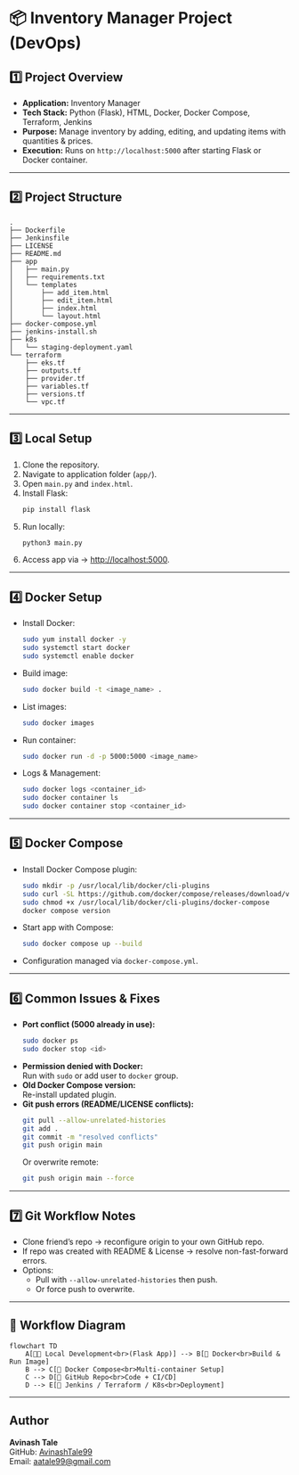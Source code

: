 # 📦 Inventory Manager Project (DevOps)

## 1️⃣ Project Overview
- **Application:** Inventory Manager  
- **Tech Stack:** Python (Flask), HTML, Docker, Docker Compose, Terraform, Jenkins  
- **Purpose:** Manage inventory by adding, editing, and updating items with quantities & prices.  
- **Execution:** Runs on `http://localhost:5000` after starting Flask or Docker container.  

---

## 2️⃣ Project Structure
```
.
├── Dockerfile
├── Jenkinsfile
├── LICENSE
├── README.md
├── app
│   ├── main.py
│   ├── requirements.txt
│   └── templates
│       ├── add_item.html
│       ├── edit_item.html
│       ├── index.html
│       └── layout.html
├── docker-compose.yml
├── jenkins-install.sh
├── k8s
│   └── staging-deployment.yaml
└── terraform
    ├── eks.tf
    ├── outputs.tf
    ├── provider.tf
    ├── variables.tf
    ├── versions.tf
    └── vpc.tf
```

---

## 3️⃣ Local Setup
1. Clone the repository.  
2. Navigate to application folder (`app/`).  
3. Open `main.py` and `index.html`.  
4. Install Flask:  
   ```bash
   pip install flask
   ```
5. Run locally:  
   ```bash
   python3 main.py
   ```
6. Access app via → [http://localhost:5000](http://localhost:5000).  

---

## 4️⃣ Docker Setup
- Install Docker:  
  ```bash
  sudo yum install docker -y
  sudo systemctl start docker
  sudo systemctl enable docker
  ```
- Build image:  
  ```bash
  sudo docker build -t <image_name> .
  ```
- List images:  
  ```bash
  sudo docker images
  ```
- Run container:  
  ```bash
  sudo docker run -d -p 5000:5000 <image_name>
  ```
- Logs & Management:  
  ```bash
  sudo docker logs <container_id>
  sudo docker container ls
  sudo docker container stop <container_id>
  ```

---

## 5️⃣ Docker Compose
- Install Docker Compose plugin:  
  ```bash
  sudo mkdir -p /usr/local/lib/docker/cli-plugins
  sudo curl -SL https://github.com/docker/compose/releases/download/v2.27.0/docker-compose-linux-x86_64     -o /usr/local/lib/docker/cli-plugins/docker-compose
  sudo chmod +x /usr/local/lib/docker/cli-plugins/docker-compose
  docker compose version
  ```
- Start app with Compose:  
  ```bash
  sudo docker compose up --build
  ```
- Configuration managed via `docker-compose.yml`.  

---

## 6️⃣ Common Issues & Fixes
- **Port conflict (5000 already in use):**  
  ```bash
  sudo docker ps
  sudo docker stop <id>
  ```
- **Permission denied with Docker:**  
  Run with `sudo` or add user to `docker` group.  
- **Old Docker Compose version:**  
  Re-install updated plugin.  
- **Git push errors (README/LICENSE conflicts):**  
  ```bash
  git pull --allow-unrelated-histories
  git add .
  git commit -m "resolved conflicts"
  git push origin main
  ```
  Or overwrite remote:  
  ```bash
  git push origin main --force
  ```

---

## 7️⃣ Git Workflow Notes
- Clone friend’s repo → reconfigure origin to your own GitHub repo.  
- If repo was created with README & License → resolve non-fast-forward errors.  
- Options:  
  - Pull with `--allow-unrelated-histories` then push.  
  - Or force push to overwrite.  

---

## 🚀 Workflow Diagram

```mermaid
flowchart TD
    A[👨‍💻 Local Development<br>(Flask App)] --> B[🐳 Docker<br>Build & Run Image]
    B --> C[🧩 Docker Compose<br>Multi-container Setup]
    C --> D[📂 GitHub Repo<br>Code + CI/CD]
    D --> E[🚀 Jenkins / Terraform / K8s<br>Deployment]
```

---

## Author
**Avinash Tale**  
GitHub: [AvinashTale99](https://github.com/AvinashTale99)  
Email: aatale99@gmail.com

